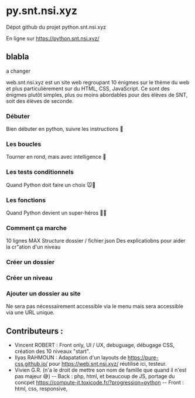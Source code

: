 # py.snt.nsi.xyz

Dépot github du projet python.snt.nsi.xyz

En ligne sur https://python.snt.nsi.xyz/

## blabla

a changer

web.snt.nsi.xyz est un site web regroupant 10 énigmes sur le thème du web et plus particulièrement sur du HTML, CSS, JavaScript. Ce sont des énigmes plutôt simples, plus ou moins abordables pour des élèves de SNT, soit des élèves de seconde.

### Débuter
Bien débuter en python, suivre les instructions 🚀

### Les boucles
Tourner en rond, mais avec intelligence 🔄

### Les tests conditionnels
Quand Python doit faire un choix 🐭🧀

### Les fonctions
Quand Python devient un super-héros 🦸‍♂️

### Comment ça marche

10 lignes MAX
Structure dossier / fichier json
Des explicatiobns pour aider la cr"ation d'un niveau

### Créer un dossier

### Créer un niveau

### Ajouter un dossier au site

Ne sera pas nécessairement accessible via le menu mais sera accessible via une URL unique.




## Contributeurs :
- Vincent ROBERT : Front only, UI / UX, debuguage, débugage CSS, création des 10 niveaux "start". 
- Ilyas RAHMOUN : Adapatation d'un layouts de https://pure-css.github.io/ pour https://web.snt.nsi.xyz/ réutilisé ici, testeur.
- Vivien G.R. (n'a le droit de mettre son nom de famille que quand il n'est pas majeur 😅)
-- Back : php, html, et beaucoup de JS, portage du concpet https://compute-it.toxicode.fr/?progression=python
-- Front : html, css, responsive, 

